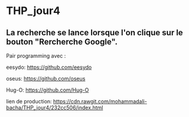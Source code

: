# THP_jour4

## La recherche se lance lorsque l'on clique sur le bouton "Rercherche Google".


Pair programming avec :

eesydo: https://github.com/eesydo 

oseus: https://github.com/oseus 

Hug-O: https://github.com/Hug-O 

lien de production: https://cdn.rawgit.com/mohammadali-bacha/THP_jour4/232cc506/index.html

